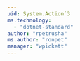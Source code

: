 ```yaml
---
uid: System.Action`3
ms.technology: 
  - "dotnet-standard"
author: "rpetrusha"
ms.author: "ronpet"
manager: "wpickett"
---
```


